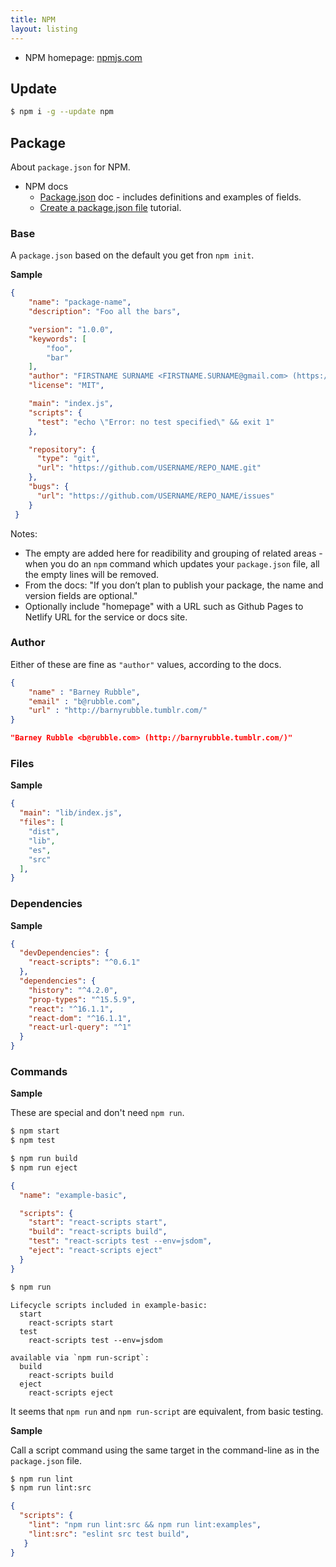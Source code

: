 ```yaml
---
title: NPM
layout: listing
---
```


- NPM homepage: [npmjs.com](https://www.npmjs.com)


## Update

```sh
$ npm i -g --update npm
```

## Package

About `package.json` for NPM.

- NPM docs
    - [Package.json](https://docs.npmjs.com/files/package.json) doc - includes definitions and examples of fields.
    - [Create a package.json file](https://docs.npmjs.com/creating-a-package-json-file) tutorial.

### Base

A `package.json` based on the default you get fron `npm init`.

**Sample**

```json
{
    "name": "package-name",
    "description": "Foo all the bars",

    "version": "1.0.0",
    "keywords": [
        "foo",
        "bar"
    ],
    "author": "FIRSTNAME SURNAME <FIRSTNAME.SURNAME@gmail.com> (https://github.com/USERNAME)",
    "license": "MIT",

    "main": "index.js",
    "scripts": {
      "test": "echo \"Error: no test specified\" && exit 1"
    },

    "repository": {
      "type": "git",
      "url": "https://github.com/USERNAME/REPO_NAME.git"
    },
    "bugs": {
      "url": "https://github.com/USERNAME/REPO_NAME/issues"
    }
 }
```

Notes:

- The empty are added here for readibility and grouping of related areas - when you do an `npm` command which updates your `package.json` file, all the empty lines will be removed.
- From the docs: "If you don’t plan to publish your package, the name and version fields are optional."
- Optionally include "homepage" with a URL such as Github Pages to Netlify URL for the service or docs site.

### Author

Either of these are fine as `"author"` values, according to the docs.

```json
{
    "name" : "Barney Rubble",
    "email" : "b@rubble.com",
    "url" : "http://barnyrubble.tumblr.com/"
}
```

```json
"Barney Rubble <b@rubble.com> (http://barnyrubble.tumblr.com/)"
```

### Files

**Sample**

```json
{
  "main": "lib/index.js",
  "files": [
    "dist",
    "lib",
    "es",
    "src"
  ],
}
```

### Dependencies

**Sample**

```json
{
  "devDependencies": {
    "react-scripts": "^0.6.1"
  },
  "dependencies": {
    "history": "^4.2.0",
    "prop-types": "^15.5.9",
    "react": "^16.1.1",
    "react-dom": "^16.1.1",
    "react-url-query": "^1"
  }
}
```


### Commands


**Sample**

These are special and don't need `npm run`.

```sh
$ npm start
$ npm test
```

```sh
$ npm run build
$ npm run eject
```

```json
{
  "name": "example-basic",

  "scripts": {
    "start": "react-scripts start",
    "build": "react-scripts build",
    "test": "react-scripts test --env=jsdom",
    "eject": "react-scripts eject"
  }
}
```

```sh
$ npm run
```

```
Lifecycle scripts included in example-basic:
  start
    react-scripts start
  test
    react-scripts test --env=jsdom

available via `npm run-script`:
  build
    react-scripts build
  eject
    react-scripts eject
```

It seems that `npm run` and `npm run-script` are equivalent, from basic testing.


**Sample**

Call a script command using the same target in the command-line as in the `package.json` file.
```sh
$ npm run lint
$ npm run lint:src
```

```json
{
  "scripts": {
    "lint": "npm run lint:src && npm run lint:examples",
    "lint:src": "eslint src test build",
   }
}
```

